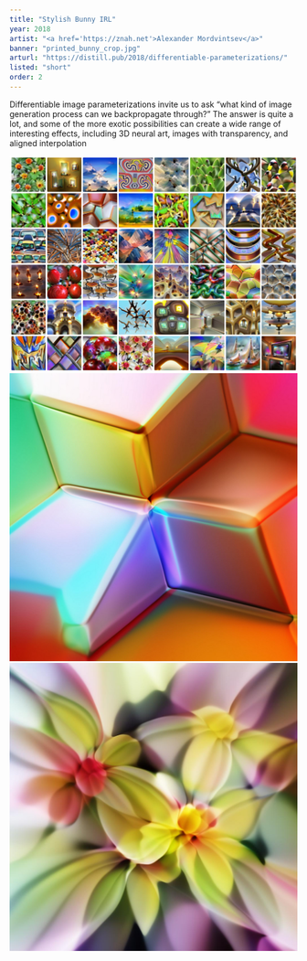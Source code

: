 ```yaml
---
title: "Stylish Bunny IRL"
year: 2018
artist: "<a href='https://znah.net'>Alexander Mordvintsev</a>"
banner: "printed_bunny_crop.jpg"
arturl: "https://distill.pub/2018/differentiable-parameterizations/"
listed: "short"
order: 2
---
```


Differentiable image parameterizations invite us to ask “what kind of image
generation process can we backpropagate through?” The answer is quite a lot,
and some of the more exotic possibilities can create a wide range of
interesting effects, including 3D neural art, images with transparency, and
aligned interpolation

![Atlas](atlas.jpg)
![Cubes](cubes_1024.jpeg)
![Flowers](flowers_1024.jpeg)
